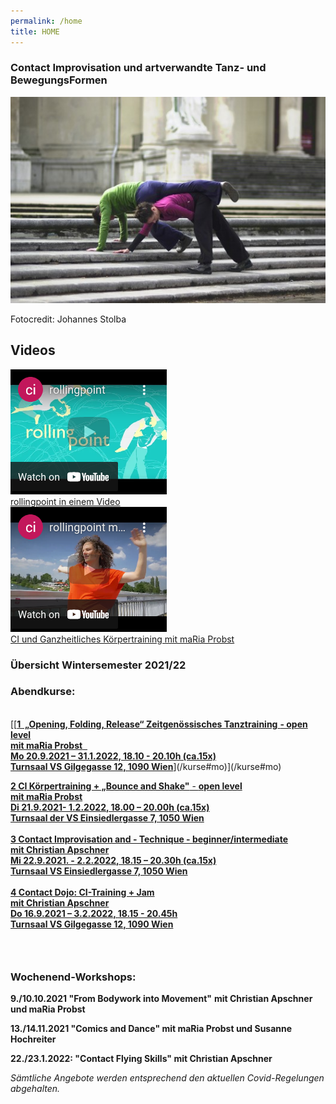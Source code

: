 ```yaml
---
permalink: /home
title: HOME
---
```

### [](#1)Contact Improvisation und artverwandte Tanz- und BewegungsFormen

![Christian und maRia tanzen Contact Improvisation auf einer Stiege](/assets/uploads/dsc_1901_klein.jpg "Contact Improvisation")

Fotocredit: Johannes Stolba

## Videos

<div class="imglink"><a target="_blank" href="https://www.youtube.com/watch?v=kp3DqzN1Ldo"><img src="/assets/uploads/video_vorschau_rollingpoint.png" /><div>rollingpoint in einem Video</div></a></div>

<div class="imglink"><a target="_blank" href="https://www.youtube.com/watch?v=kp3DqzN1Ldo"><img src="/assets/uploads/video_vorschau_maria.png" /><div>CI und Ganzheitliches Körpertraining mit maRia Probst</div></a></div>

### **Übersicht Wintersemester 2021/22**

### **Abendkurse:**

<div class="named-anchor" id="1"></div>

\
[](/kurse#mo)[[[**1  „Opening, Folding, Release“ Zeitgenössisches Tanztraining** **\- open level**\
**mit maRia Probst**  \
**Mo 20.9.2021 – 31.1.2022, 18.10 - 20.10h (ca.15x)**\
**Turnsaal VS Gilgegasse 12, 1090 Wien**](mo)](/kurse#mo)](/kurse#mo)[](/kurse#mo)

[**2 CI Körpertraining + „Bounce and Shake"** - **open level**\
**mit maRia Probst**\
**Di 21.9.2021- 1.2.2022, 18.00 – 20.00h (ca.15x)**\
**Turnsaal der VS Einsiedlergasse 7, 1050 Wien**](/kurse#di)\
\
[**3 Contact Improvisation and - Technique - beginner/intermediate**\
**mit Christian Apschner**\
**Mi 22.9.2021. - 2.2.2022, 18.15 – 20.30h (ca.15x)**\
**Turnsaal VS Einsiedlergasse 7, 1050 Wien**](/kurse#mi)\
\
[**4 Contact Dojo: CI-Training + Jam**\
**mit Christian Apschner**\
**Do 16.9.2021 – 3.2.2022, 18.15 - 20.45h**\
**Turnsaal VS Gilgegasse 12, 1090 Wien**](/kurse#do)

### &nbsp;

### **Wochenend-Workshops:**

**9./10.10.2021 "From Bodywork into Movement"** **mit Christian Apschner und maRia Probst**

**13./14.11.2021 "Comics and Dance" mit maRia Probst und Susanne Hochreiter**

**22./23.1.2022: "Contact Flying Skills" mit Christian Apschner**

*Sämtliche Angebote werden entsprechend den aktuellen Covid-Regelungen abgehalten.*